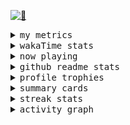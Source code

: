 [![🐙](https://hits.seeyoufarm.com/api/count/incr/badge.svg?url=https%3A%2F%2Fgithub.com%2Fktnkk%2Fhit-counter&count_bg=%23070707&title_bg=%23070707&icon=&icon_color=%23E7E7E7&title=visitors&edge_flat=true)](https://hits.seeyoufarm.com)

<details>
  <summary> <samp>my metrics</samp></summary>
  
  <br>
  
 ![🐳](https://github.com/kkhys/kkhys/blob/main/github-metrics.svg)
  
  ***
</details>

<details>
  <summary> <samp>wakaTime stats</samp></summary>
  
  <br>
  
<!--START_SECTION:waka-->
![Code Time](http://img.shields.io/badge/Code%20Time-5%2C540%20hrs%2019%20mins-blue)

**🐱 My GitHub Data** 

> 📦 5.2 MB Used in GitHub's Storage 
 > 
> 💼 Opted to Hire
 > 
> 📜 9 Public Repositories 
 > 
> 🔑 23 Private Repositories 
 > 
**I'm a Night 🦉** 

```text
🌞 Morning                14162 commits       ███████░░░░░░░░░░░░░░░░░░   27.24 % 
🌆 Daytime                10611 commits       █████░░░░░░░░░░░░░░░░░░░░   20.41 % 
🌃 Evening                23628 commits       ███████████░░░░░░░░░░░░░░   45.45 % 
🌙 Night                  3590 commits        ██░░░░░░░░░░░░░░░░░░░░░░░   06.91 % 
```
📅 **I'm Most Productive on Sunday** 

```text
Monday                   5389 commits        ███░░░░░░░░░░░░░░░░░░░░░░   10.37 % 
Tuesday                  6651 commits        ███░░░░░░░░░░░░░░░░░░░░░░   12.79 % 
Wednesday                6945 commits        ███░░░░░░░░░░░░░░░░░░░░░░   13.36 % 
Thursday                 7271 commits        ███░░░░░░░░░░░░░░░░░░░░░░   13.99 % 
Friday                   7339 commits        ████░░░░░░░░░░░░░░░░░░░░░   14.12 % 
Saturday                 8492 commits        ████░░░░░░░░░░░░░░░░░░░░░   16.33 % 
Sunday                   9904 commits        █████░░░░░░░░░░░░░░░░░░░░   19.05 % 
```


📊 **This Week I Spent My Time On** 

```text
🕑︎ Time Zone: Asia/Tokyo

💬 Programming Languages: 
Other                    24 hrs 13 mins      ██████████░░░░░░░░░░░░░░░   40.98 % 
TypeScript               14 hrs 15 mins      ██████░░░░░░░░░░░░░░░░░░░   24.11 % 
Java                     6 hrs 43 mins       ███░░░░░░░░░░░░░░░░░░░░░░   11.36 % 
JSON                     2 hrs 54 mins       █░░░░░░░░░░░░░░░░░░░░░░░░   04.93 % 
HTML                     1 hr 47 mins        █░░░░░░░░░░░░░░░░░░░░░░░░   03.02 % 

🔥 Editors: 
Chrome                   34 hrs 7 mins       ██████████████░░░░░░░░░░░   57.71 % 
WebStorm                 15 hrs 1 min        ██████░░░░░░░░░░░░░░░░░░░   25.42 % 
IntelliJ IDEA            9 hrs 11 mins       ████░░░░░░░░░░░░░░░░░░░░░   15.56 % 
DataGrip                 46 mins             ░░░░░░░░░░░░░░░░░░░░░░░░░   01.31 % 

💻 Operating System: 
Mac                      59 hrs 7 mins       █████████████████████████   100.00 % 
```


 Last Updated on 2025/01/08 18:46:41 UTC
<!--END_SECTION:waka-->
  
  ***
</details>


<details>
  <summary> <samp>now playing</samp></summary>
  
  <br>
 
 [![🐟](https://spotify-github-profile.vercel.app/api/view?uid=31ryofms4dnv7mrohhepo4c4zgqu&cover_image=true&theme=default&show_offline=false&background_color=121212&bar_color=53b14f&bar_color_cover=false)](https://open.spotify.com/user/31ryofms4dnv7mrohhepo4c4zgqu)
  
  ***
</details>

<details>
  <summary> <samp>github readme stats</samp></summary>
  
  <br>
  
 <p align="left"> 
  <img alt="🐠" src="https://github-readme-stats.vercel.app/api?username=kkhys&count_private=true&show_icons=true&theme=dark&include_all_commits=true" />
  <img alt="🐟" src="https://github-readme-stats.vercel.app/api/top-langs/?username=kkhys&layout=compact&theme=dark&langs_count=10&hide=HTML,CSS,SCSS" />
</p>
  
  ***
</details>

<details>
  <summary> <samp>profile trophies</samp></summary>
  
  <br>
  
  [![🐬](https://github-profile-trophy.vercel.app/?username=kkhys&rank=SECRET,SSS,SS,S,AAA,AA,A&theme=darkhub&row=1&margin-w=10&no-bg=true)](https://github.com/ryo-ma/github-profile-trophy)
  
  ***
</details>

<details>
  <summary> <samp>summary cards</samp></summary>
  
  <br>
  
  ![🐋](https://github-profile-summary-cards.vercel.app/api/cards/profile-details?username=kkhys&theme=github_dark)
  ![🦑](https://github-profile-summary-cards.vercel.app/api/cards/repos-per-language?username=kkhys&theme=github_dark)
  ![🦭](https://github-profile-summary-cards.vercel.app/api/cards/most-commit-language?username=kkhys&theme=github_dark)
  ![🦀](https://github-profile-summary-cards.vercel.app/api/cards/stats?username=kkhys&theme=github_dark)
  ![🦈](https://github-profile-summary-cards.vercel.app/api/cards/productive-time?username=kkhys&theme=github_dark)
  
  ***
</details>

<details>
  <summary> <samp>streak stats</samp></summary>
  
  <br>
  
  [![🐠](http://github-readme-streak-stats.herokuapp.com?user=kkhys&theme=dark)](https://git.io/streak-stats)
  
  ***
</details>

<details>
  <summary> <samp>activity graph</samp></summary>
  
  <br>
  
  [![🐡](https://github-readme-activity-graph.vercel.app/graph?username=kkhys&theme=xcode)](https://github.com/ashutosh00710/github-readme-activity-graph)
  
  ***
</details>
